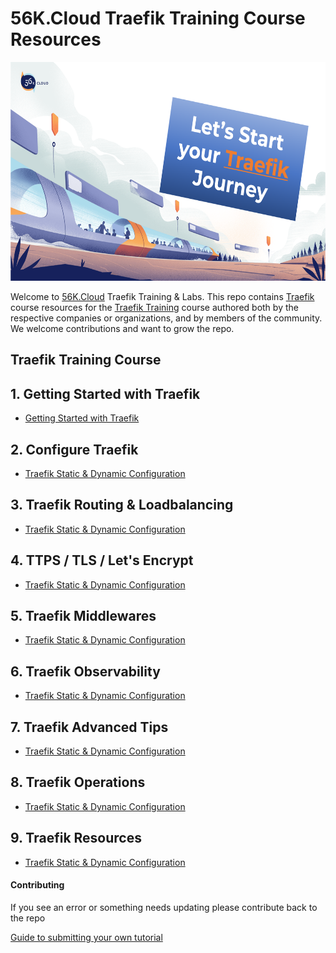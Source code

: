 # 56K.Cloud Traefik Training Course Resources

<img src="./img/Traefik_training.png" alt="Traefik Logo" height="350"> 

Welcome to [56K.Cloud](https://www.56k.cloud) Traefik Training & Labs. This repo contains [Traefik](https://containo.us/traefik/) course resources for the [Traefik Training](https://training.56k.cloud/products/from-0-to-production-with-traefik-and-docker) course authored both by the respective companies or organizations, and by members of the community. We welcome contributions and want to grow the repo.

## Traefik Training Course

## 1. Getting Started with Traefik
* [Getting Started with Traefik](./01-Traefik-Overview/traefik_overview.md)

## 2. Configure Traefik 
* [Traefik Static & Dynamic Configuration](.02-Configure-Traefik/traefik-configuration.md)

## 3. Traefik Routing & Loadbalancing
* [Traefik Static & Dynamic Configuration](.02-Traefik-Overview/traefik_configuration.md)

## 4. TTPS / TLS / Let's Encrypt
* [Traefik Static & Dynamic Configuration](.02-Traefik-Overview/traefik_configuration.md)

## 5. Traefik Middlewares
* [Traefik Static & Dynamic Configuration](.02-Traefik-Overview/traefik_configuration.md)

## 6. Traefik Observability
* [Traefik Static & Dynamic Configuration](.02-Traefik-Overview/traefik_configuration.md)

## 7. Traefik Advanced Tips
* [Traefik Static & Dynamic Configuration](.02-Traefik-Overview/traefik_configuration.md)

## 8. Traefik Operations
* [Traefik Static & Dynamic Configuration](.02-Traefik-Overview/traefik_configuration.md)

## 9. Traefik Resources
* [Traefik Static & Dynamic Configuration](.02-Traefik-Overview/traefik_configuration.md)


#### Contributing

If you see an error or something needs updating please contribute back to the repo

[Guide to submitting your own tutorial](contribute.md)



